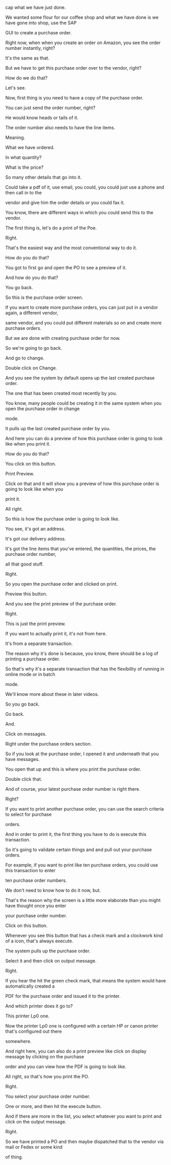 cap what we have just done.

We wanted some flour for our coffee shop and what we have done is we have gone into shop, use the SAP

GUI to create a purchase order.

Right now, when when you create an order on Amazon, you see the order number instantly, right?

It's the same as that.

But we have to get this purchase order over to the vendor, right?

How do we do that?

Let's see.

Now, first thing is you need to have a copy of the purchase order.

You can just send the order number, right?

He would know heads or tails of it.

The order number also needs to have the line items.

Meaning.

What we have ordered.

In what quantity?

What is the price?

So many other details that go into it.

Could take a pdf of it, use email, you could, you could just use a phone and then call in to the

vendor and give him the order details or you could fax it.

You know, there are different ways in which you could send this to the vendor.

The first thing is, let's do a print of the Poe.

Right.

That's the easiest way and the most conventional way to do it.

How do you do that?

You got to first go and open the PO to see a preview of it.

And how do you do that?

You go back.

So this is the purchase order screen.

If you want to create more purchase orders, you can just put in a vendor again, a different vendor,

same vendor, and you could put different materials so on and create more purchase orders.

But we are done with creating purchase order for now.

So we're going to go back.

And go to change.

Double click on Change.

And you see the system by default opens up the last created purchase order.

The one that has been created most recently by you.

You know, many people could be creating it in the same system when you open the purchase order in change

mode.

It pulls up the last created purchase order by you.

And here you can do a preview of how this purchase order is going to look like when you print it.

How do you do that?

You click on this button.

Print Preview.

Click on that and it will show you a preview of how this purchase order is going to look like when you

print it.

All right.

So this is how the purchase order is going to look like.

You see, it's got an address.

It's got our delivery address.

It's got the line items that you've entered, the quantities, the prices, the purchase order number,

all that good stuff.

Right.

So you open the purchase order and clicked on print.

Preview this button.

And you see the print preview of the purchase order.

Right.

This is just the print preview.

If you want to actually print it, it's not from here.

It's from a separate transaction.

The reason why it's done is because, you know, there should be a log of printing a purchase order.

So that's why it's a separate transaction that has the flexibility of running in online mode or in batch

mode.

We'll know more about these in later videos.

So you go back.

Go back.

And.

Click on messages.

Right under the purchase orders section.

So if you look at the purchase order, I opened it and underneath that you have messages.

You open that up and this is where you print the purchase order.

Double click that.

And of course, your latest purchase order number is right there.

Right?

If you want to print another purchase order, you can use the search criteria to select for purchase

orders.

And in order to print it, the first thing you have to do is execute this transaction.

So it's going to validate certain things and and pull out your purchase orders.

For example, if you want to print like ten purchase orders, you could use this transaction to enter

ten purchase order numbers.

We don't need to know how to do it now, but.

That's the reason why the screen is a little more elaborate than you might have thought once you enter

your purchase order number.

Click on this button.

Whenever you see this button that has a check mark and a clockwork kind of a icon, that's always execute.

The system pulls up the purchase order.

Select it and then click on output message.

Right.

If you hear the hit the green check mark, that means the system would have automatically created a

PDF for the purchase order and issued it to the printer.

And which printer does it go to?

This printer Lp0 one.

Now the printer Lp0 one is configured with a certain HP or canon printer that's configured out there

somewhere.

And right here, you can also do a print preview like click on display message by clicking on the purchase

order and you can view how the PDF is going to look like.

All right, so that's how you print the PO.

Right.

You select your purchase order number.

One or more, and then hit the execute button.

And if there are more in the list, you select whatever you want to print and click on the output message.

Right.

So we have printed a PO and then maybe dispatched that to the vendor via mail or Fedex or some kind

of thing.